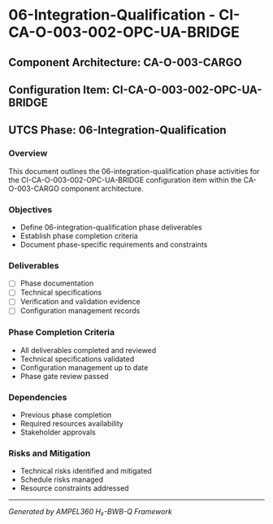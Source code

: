 # 06-Integration-Qualification - CI-CA-O-003-002-OPC-UA-BRIDGE

## Component Architecture: CA-O-003-CARGO
## Configuration Item: CI-CA-O-003-002-OPC-UA-BRIDGE
## UTCS Phase: 06-Integration-Qualification

### Overview
This document outlines the 06-integration-qualification phase activities for the CI-CA-O-003-002-OPC-UA-BRIDGE configuration item within the CA-O-003-CARGO component architecture.

### Objectives
- Define 06-integration-qualification phase deliverables
- Establish phase completion criteria
- Document phase-specific requirements and constraints

### Deliverables
- [ ] Phase documentation
- [ ] Technical specifications
- [ ] Verification and validation evidence
- [ ] Configuration management records

### Phase Completion Criteria
- All deliverables completed and reviewed
- Technical specifications validated
- Configuration management up to date
- Phase gate review passed

### Dependencies
- Previous phase completion
- Required resources availability
- Stakeholder approvals

### Risks and Mitigation
- Technical risks identified and mitigated
- Schedule risks managed
- Resource constraints addressed

---
*Generated by AMPEL360 H₂-BWB-Q Framework*
